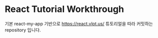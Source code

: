 # React Tutorial Workthrough

기본 react-my-app 기반으로 https://react.vlpt.us/ 튜토리얼을 따라 커밋하는 repository 입니다.

